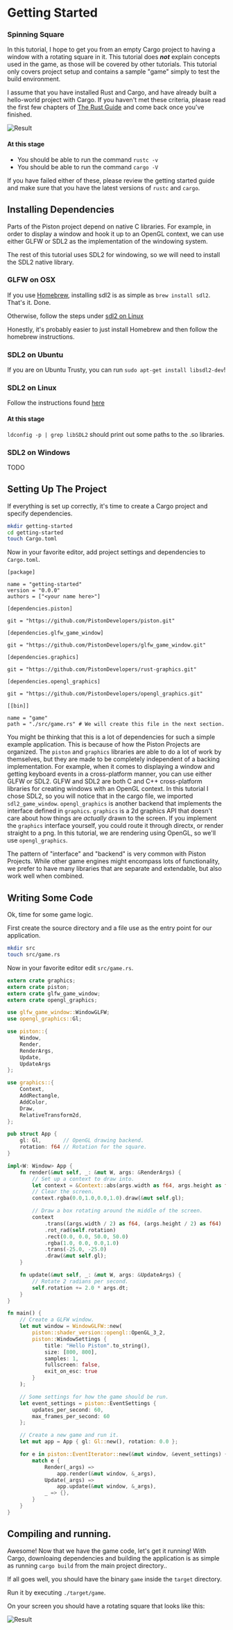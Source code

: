 # Getting Started
### Spinning Square

In this tutorial, I hope to get you from an empty Cargo project to having a
window with a rotating square in it.
This tutorial does ___not___ explain concepts used in the game, as those
will be covered by other tutorials.
This tutorial only covers project setup and contains a sample "game" simply
to test the build environment.


I assume that you have installed Rust and Cargo, and have already built a
hello-world project with Cargo.
If you haven't met these criteria, please read the first few chapters of
[The Rust Guide](http://doc.rust-lang.org/guide.html) and come back once
you've finished.

![Result](./out.gif)

#### At this stage

* You should be able to run the command `rustc -v`
* You should be able to run the command `cargo -V`

If you have failed either of these, please review the getting started
guide and make sure that you have the latest versions of `rustc` and `cargo`.

## Installing Dependencies

Parts of the Piston project depend on native C libraries.  For example, in
order to display a window and hook it up to an OpenGL context, we can use
either GLFW or SDL2 as the implementation of the windowing system.

The rest of this tutorial uses SDL2 for windowing, so we will need to
install the SDL2 native library.

### GLFW on OSX

If you use [Homebrew](http://brew.sh), installing sdl2 is as simple as
`brew install sdl2`.  That's it.  Done.

Otherwise, follow the steps under [sdl2 on Linux](#sdl2-on-linux)

Honestly, it's probably easier to just install Homebrew and then follow the
homebrew instructions.

### SDL2 on Ubuntu
If you are on Ubuntu Trusty, you can run
`sudo apt-get install libsdl2-dev`!

### SDL2 on Linux
Follow the instructions found [here](http://nothingtocode.blogspot.com/2013/07/setting-up-sdl2-in-ubuntu-or-linux-mint.html)

#### At this stage
`ldconfig -p | grep libSDL2` should print out some paths to the .so libraries.

### SDL2 on Windows
TODO

## Setting Up The Project

If everything is set up correctly, it's time to create a Cargo project
and specify dependencies.


```bash
mkdir getting-started
cd getting-started
touch Cargo.toml
```

Now in your favorite editor, add project settings and dependencies to
`Cargo.toml`.


```
[package]

name = "getting-started"
version = "0.0.0"
authors = ["<your name here>"]

[dependencies.piston]

git = "https://github.com/PistonDevelopers/piston.git"

[dependencies.glfw_game_window]

git = "https://github.com/PistonDevelopers/glfw_game_window.git"

[dependencies.graphics]

git = "https://github.com/PistonDevelopers/rust-graphics.git"

[dependencies.opengl_graphics]

git = "https://github.com/PistonDevelopers/opengl_graphics.git"

[[bin]]

name = "game"
path = "./src/game.rs" # We will create this file in the next section.
```

You might be thinking that this is a lot of dependencies for such a simple
example application.
This is because of how the Piston Projects are organized.
The `piston` and `graphics` libraries are able to do a lot of work by
themselves, but they are made to be completely independent of a
backing implementation.
For example, when it comes to displaying a window and getting keyboard events
in a cross-platform manner, you can use either GLFW or SDL2.
GLFW and SDL2 are both C and C++ cross-platform libraries for creating windows
with an OpenGL context.
In this tutorial I chose SDL2, so you will notice that in the cargo file, we
imported `sdl2_game_window`.
`opengl_graphics` is another backend that implements the interface defined in
`graphics`.
`graphics` is a 2d graphics API that doesn't care about how things are
*actually* drawn to the screen.
If you implement the `graphics` interface yourself, you could route it
through directx, or render straight to a png.
In this tutorial, we are rendering using OpenGL, so we'll use `opengl_graphics`.

The pattern of "interface" and "backend" is very common with Piston Projects.
While other game engines might encompass lots of functionality, we prefer to have
many libraries that are separate and extendable, but also work well when
combined.


## Writing Some Code

Ok, time for some game logic.

First create the source directory and a file use as the entry point for
our application.

```bash
mkdir src
touch src/game.rs
```

Now in your favorite editor edit `src/game.rs`.

```rust
extern crate graphics;
extern crate piston;
extern crate glfw_game_window;
extern crate opengl_graphics;

use glfw_game_window::WindowGLFW;
use opengl_graphics::Gl;

use piston::{
    Window,
    Render,
    RenderArgs,
    Update,
    UpdateArgs
};

use graphics::{
    Context,
    AddRectangle,
    AddColor,
    Draw,
    RelativeTransform2d,
};

pub struct App {
    gl: Gl,       // OpenGL drawing backend.
    rotation: f64 // Rotation for the square.
}

impl<W: Window> App {
    fn render(&mut self, _: &mut W, args: &RenderArgs) {
        // Set up a context to draw into.
        let context = &Context::abs(args.width as f64, args.height as f64);
        // Clear the screen.
        context.rgba(0.0,1.0,0.0,1.0).draw(&mut self.gl);

        // Draw a box rotating around the middle of the screen.
        context
            .trans((args.width / 2) as f64, (args.height / 2) as f64)
            .rot_rad(self.rotation)
            .rect(0.0, 0.0, 50.0, 50.0)
            .rgba(1.0, 0.0, 0.0,1.0)
            .trans(-25.0, -25.0)
            .draw(&mut self.gl);
    }

    fn update(&mut self, _: &mut W, args: &UpdateArgs) {
        // Rotate 2 radians per second.
        self.rotation += 2.0 * args.dt;
    }
}

fn main() {
    // Create a GLFW window.
    let mut window = WindowGLFW::new(
        piston::shader_version::opengl::OpenGL_3_2,
        piston::WindowSettings {
            title: "Hello Piston".to_string(),
            size: [800, 800],
            samples: 1,
            fullscreen: false,
            exit_on_esc: true
        }
    );

    // Some settings for how the game should be run.
    let event_settings = piston::EventSettings {
        updates_per_second: 60,
        max_frames_per_second: 60
    };

    // Create a new game and run it.
    let mut app = App { gl: Gl::new(), rotation: 0.0 };

    for e in piston::EventIterator::new(&mut window, &event_settings) {
        match e {
            Render(_args) =>
                app.render(&mut window, &_args),
            Update(_args) =>
                app.update(&mut window, &_args),
            _ => {},
        }
    }
}
```

## Compiling and running.

Awesome!  Now that we have the game code, let's get it running!
With Cargo, downloaing dependencies and building the application is as
simple as running `cargo build` from the main project directory..

If all goes well, you should have the binary `game` inside the `target`
directory.

Run it by executing `./target/game`.

On your screen you should have a rotating square that looks like this:

![Result](./out.gif)
